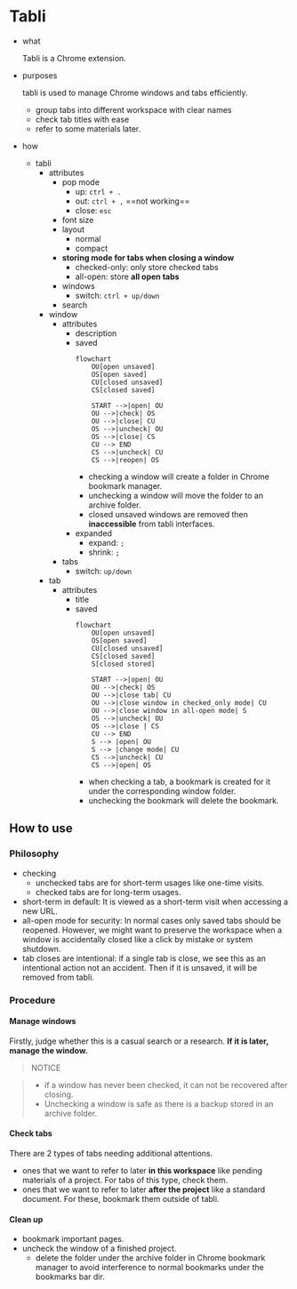# Tabli

- what
				
	Tabli is a Chrome extension.
					
- purposes
					
	tabli is used to manage Chrome windows and tabs efficiently.
	- group tabs into different workspace with clear names 
	- check tab titles with ease
	- refer to some materials later. 
					
- how
	- tabli
		- attributes
			- pop mode
				- up: ```ctrl + .```
				- out: ```ctrl + ,``` ==not working==
				- close: ```esc```
			- font size
			- layout
				- normal
				- compact
			- **storing mode for tabs when closing a window**
				- checked-only: only store checked tabs
				- all-open: store **all open tabs**  
			- windows
				- switch: ```ctrl + up/down```
			- search
		- window
			- attributes
				- description
				- saved
					```mermaid
					flowchart 
						OU[open unsaved]
						OS[open saved]
						CU[closed unsaved]
						CS[closed saved]

						START -->|open| OU 
						OU -->|check| OS
						OU -->|close| CU
						OS -->|uncheck| OU
						OS -->|close| CS
						CU --> END
						CS -->|uncheck| CU
						CS -->|reopen| OS 
					```
					- checking a window will create a folder in Chrome bookmark manager.
					- unchecking a window will move the folder to an archive folder. 
					- closed unsaved windows are removed then **inaccessible** from tabli interfaces.
				- expanded
					- expand: ```;```
					- shrink: ```;``` 
			- tabs
				- switch: ```up/down```
		- tab
			- attributes
				- title
				- saved
					```mermaid
					flowchart
						OU[open unsaved]
						OS[open saved]
						CU[closed unsaved]
						CS[closed saved]
						S[closed stored]

						START -->|open| OU 
						OU -->|check| OS
						OU -->|close tab| CU
						OU -->|close window in checked_only mode| CU
						OU -->|close window in all-open mode| S
						OS -->|uncheck| OU
						OS -->|close | CS
						CU --> END
						S --> |open| OU
						S --> |change mode| CU 
						CS -->|uncheck| CU
						CS -->|open| OS 
					```
					- when checking a tab, a bookmark is created for it under the corresponding window folder.
					- unchecking the bookmark will delete the bookmark. 

## How to use

### Philosophy

- checking
	- unchecked tabs are for short-term usages like one-time visits.
	- checked tabs are for long-term usages.
- short-term in default: It is viewed as a short-term visit when accessing a new URL.
- all-open mode for security: In normal cases only saved tabs should be reopened. However, we might want to preserve the workspace when a window is accidentally closed like a click by mistake or system shutdown.
- tab closes are intentional: if a single tab is close, we see this as an intentional action not an accident. Then if it is unsaved, it will be removed from tabli.

### Procedure

#### Manage windows

Firstly, judge whether this is a casual search or a research. **If it is later, manage the window.**

> NOTICE

> - if a window has never been checked, it can not be recovered after closing.
> - Unchecking a window is safe as there is a backup stored in an archive folder.

#### Check tabs

There are 2 types of tabs needing additional attentions.

- ones that we want to refer to later **in this workspace** like pending materials of a project. For tabs of this type, check them.
- ones that we want to refer to later **after the project** like a standard document. For these, bookmark them outside of tabli.

#### Clean up

- bookmark important pages. 
- uncheck the window of a finished project.
	- delete the folder under the archive folder in Chrome bookmark manager to avoid interference to normal bookmarks under the bookmarks bar dir.


